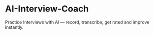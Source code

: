 # AI-Interview-Coach
Practice Interviews with AI — record, transcribe, get rated and improve instantly.
